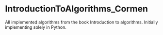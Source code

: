 # IntroductionToAlgorithms_Cormen
All implemented algorithms from the book Introduction to algorithms. Initially implementing solely in Python.
